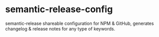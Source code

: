 # semantic-release-config
semantic-release shareable configuration for NPM &amp; GitHub, generates changelog &amp; release notes for any type of keywords.
